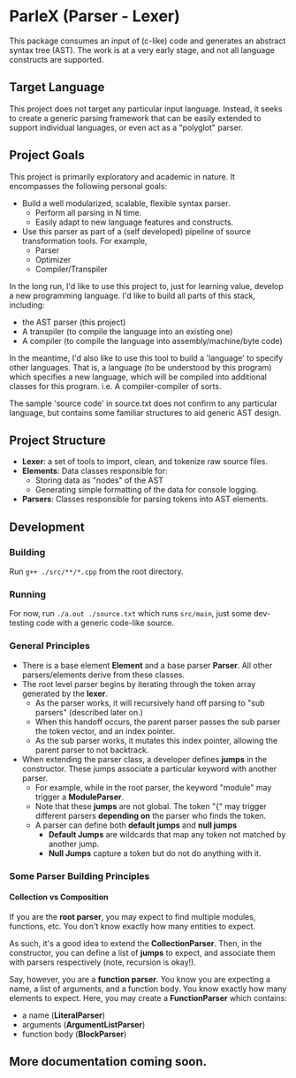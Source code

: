 # ParleX (Parser - Lexer)
This package consumes an input of (c-like) code and generates an abstract syntax tree (AST). The work is at a very early stage, and not all language constructs are supported.

## Target Language
This project does not target any particular input language. Instead, it seeks to create a generic parsing framework that can be easily extended to support individual languages, or even act as a "polyglot" parser.

## Project Goals
This project is primarily exploratory and academic in nature. It encompasses the following personal goals:
* Build a well modularized, scalable, flexible syntax parser.
  * Perform all parsing in N time.
  * Easily adapt to new language features and constructs.
* Use this parser as part of a (self developed) pipeline of source transformation tools. For example,
  * Parser
  * Optimizer
  * Compiler/Transpiler

In the long run, I'd like to use this project to, just for learning value, develop a new programming language. I'd like to build all parts of this stack, including:
*  the AST parser (this project)
*  A transpiler (to compile the language into an existing one)
*  A compiler (to compile the language into assembly/machine/byte code)

In the meantime, I'd also like to use this tool to build a 'language' to specify other languages. That is, a language (to be understood by this program) which specifies a new language, which will be compiled into additional classes for this program. i.e. A compiler-compiler of sorts.

The sample 'source code' in source.txt does not confirm to any particular language, but contains some familiar structures to aid generic AST design.

## Project Structure
* **Lexer**: a set of tools to import, clean, and tokenize raw source files.
* **Elements**: Data classes responsible for:   
  * Storing data as "nodes" of the AST
  * Generating simple formatting of the data for console logging.
* **Parsers**: Classes responsible for parsing tokens into AST elements.

## Development
### Building
Run `g++ ./src/**/*.cpp` from the root directory.

### Running
For now, run `./a.out ./source.txt` which runs `src/main`, just some dev-testing code with a generic code-like source.

### General Principles
* There is a base element **Element** and a base parser **Parser**. All other parsers/elements derive from these classes. 
* The root level parser begins by iterating through the token array generated by the **lexer**.
  * As the parser works, it will recursively hand off parsing to "sub parsers" (described later on.)
  * When this handoff occurs, the parent parser passes the sub parser the token vector, and an index pointer.
  * As the sub parser works, it mutates this index pointer, allowing the parent parser to not backtrack.
* When extending the parser class, a developer defines **jumps** in the constructor. These jumps associate a particular keyword with another parser. 
  * For example, while in the root parser, the keyword "module" may trigger a **ModuleParser**.
  * Note that these **jumps** are not global. The token "{" may trigger different parsers **depending on** the parser who finds the token.
  * A parser can define both **default jumps** and **null jumps**
    * **Default Jumps** are wildcards that map any token not matched by another jump.
    * **Null Jumps** capture a token but do not do anything with it.

### Some Parser Building Principles
#### Collection vs Composition
If you are the **root parser**, you may expect to find multiple modules, functions, etc. You don't know exactly how many entities to expect. 

As such, it's a good idea to extend the **CollectionParser**. Then, in the constructor, you can define a list of **jumps** to expect, and associate them with parsers respectively (note, recursion is okay!).

Say, however, you are a **function parser**. You know you are expecting a name, a list of arguments, and a function body. You know exactly how many elements to expect. Here, you may create a **FunctionParser** which contains:
* a name (**LiteralParser**)
* arguments (**ArgumentListParser**)
* function body (**BlockParser**)


## More documentation coming soon.